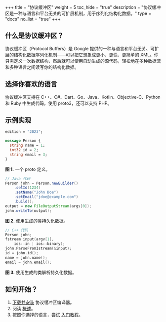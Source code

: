 +++
title = "协议缓冲区"
weight = 5
toc_hide = "true"
description = "协议缓冲区是一种与语言和平台无关的可扩展机制，用于序列化结构化数据。"
type = "docs"
no_list = "true"
+++

## 什么是协议缓冲区？

协议缓冲区（Protocol Buffers）是 Google 提供的一种与语言和平台无关、可扩展的结构化数据序列化机制——可以把它想象成更小、更快、更简单的 XML。你只需定义一次数据结构，然后就可以使用自动生成的源代码，轻松地在多种数据流和多种语言之间读写你的结构化数据。

## 选择你喜欢的语言

协议缓冲区支持在 C++、C#、Dart、Go、Java、Kotlin、Objective-C、Python 和 Ruby 中生成代码。使用 proto3，还可以支持 PHP。

## 示例实现

```proto
edition = "2023";

message Person {
  string name = 1;
  int32 id = 2;
  string email = 3;
}
```

**图 1.** 一个 proto 定义。

```java
// Java 代码
Person john = Person.newBuilder()
    .setId(1234)
    .setName("John Doe")
    .setEmail("jdoe@example.com")
    .build();
output = new FileOutputStream(args[0]);
john.writeTo(output);
```

**图 2.** 使用生成的类持久化数据。

```cpp
// C++ 代码
Person john;
fstream input(argv[1],
    ios::in | ios::binary);
john.ParseFromIstream(&input);
id = john.id();
name = john.name();
email = john.email();
```

**图 3.** 使用生成的类解析持久化数据。

## 如何开始？

<ol>

  <li>
    <a href="https://github.com/protocolbuffers/protobuf#protobuf-compiler-installation">下载并安装</a> 协议缓冲区编译器。
  </li>

  <li>
    阅读 <a href="/overview">概述</a>。
  </li>
  <li>
    按照你选择的语言，尝试 <a href="/getting-started">入门教程</a>。
  </li>
</ol>
